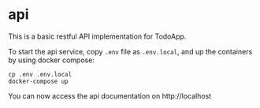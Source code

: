 # api

This is a basic restful API implementation for TodoApp.

To start the api service, copy `.env` file as `.env.local`, and up the containers by using docker compose:
```
cp .env .env.local
docker-compose up
```

You can now access the api documentation on http://localhost
